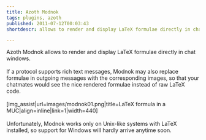 ```yaml
---
title: Azoth Modnok
tags: plugins, azoth
published: 2011-07-12T00:03:43
shortdescr: allows to render and display LaTeX formulae directly in chat windows

---
```


Azoth Modnok allows to render and display LaTeX formulae directly in
chat windows.\
\
If a protocol supports rich text messages, Modnok may also replace
formulae in outgoing messages with the corresponding images, so that
your chatmates would see the nice rendered formulae instead of raw LaTeX
code.\
\
\[img\_assist|url=images/modnok01.png|title=LaTeX formula in a
MUC|align=inline|link=1|width=440\]\
\
Unfortunately, Modnok works only on Unix-like systems with LaTeX
installed, so support for Windows will hardly arrive anytime soon.